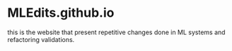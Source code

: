 # MLEdits.github.io
this is the website that present repetitive changes done in ML systems and refactoring validations.

